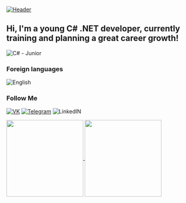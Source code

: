[![Header](https://github.com/MaximProsin/MaximProsin/blob/main/assets/My.png)](https://github.com/MaximProsin)

## Hi, I'm a young C# .NET developer, currently training and planning a great career growth!

![С# - Junior](https://img.shields.io/badge/C%23%20Junior-000?style=for-the-badge&logo=csharp)

### Foreign languages

![English](https://img.shields.io/badge/English-000?style=for-the-badge&color=red)

### Follow Me

[![VK](https://img.shields.io/badge/VK-000?style=for-the-badge&logo=vk&logoColor=blue)](https://vk.com/maximprosin)
[![Telegram](https://img.shields.io/badge/Telegram-000?style=for-the-badge&logo=telegram)](https://t.me/maxim_prosin)
![LinkedIN](https://img.shields.io/badge/Linkedin-000?style=for-the-badge&logo=linkedin&logoColor=blue)


<a href="https://github.com/MaximProsin">
  <img height=200 margin-right=5px align="center" src="![Maxim Prosin GitHub stats](https://github-readme-stats.vercel.app/api?username=maximprosin&show_icons=true&theme=tokyonight)" />
</a>
<a href="https://github.com/MaximProsin">
  <img height=200 margin-left=5px align="center" src="![Maxim Prosin top langs](https://github-readme-stats.vercel.app/api/top-langs/?username=maximprosin&layout=compact&theme=tokyonight)" />
</a>
